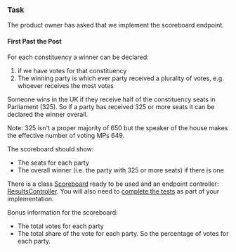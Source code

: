 ### Task
The product owner has asked that we implement the scoreboard endpoint.

#### First Past the Post

For each constituency a winner can be declared:
1. if we have votes for that constituency
2. The winning party is which ever party received a plurality of votes, e.g. whoever receives the most votes

Someone wins in the UK if they receive half of the constituency seats in Parliament (325).
So if a party has received 325 or more seats it can be declared the winner overall.

Note: 325 isn't a proper majority of 650 but the speaker of the house makes the effective number of voting MPs 649.

The scoreboard should show:
- The seats for each party
- The overall winner (i.e. the party with 325 or more seats) if there is one

There is a class [Scoreboard](src/main/java/bbc/news/elections/model/Scoreboard.java) ready to be used and an
endpoint controller: [ResultsController](src/main/java/bbc/news/elections/controllers/ResultsController.java).
You will also need to [complete the tests](src/test/java/bbc/news/elections/ElectionsApiApplicationIntegrationTests.java) as part of 
your implementation.

Bonus information for the scoreboard:
- The total votes for each party
- The total share of the vote for each party. So the percentage of votes for each party.
